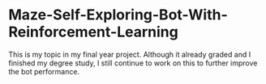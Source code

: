 # Maze-Self-Exploring-Bot-With-Reinforcement-Learning
This is my topic in my final year project. Although it already graded and I finished my degree study, I still continue to work on this to further improve the bot performance.
